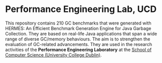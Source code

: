 Performance Engineering Lab, UCD
==========================================================

This repository contains 210 GC benchmarks that were generated with HERMES: An Efficient Benchmark Generation Engine for
Java Garbage Collection. They are based on real-life Java applications that span a wide range of diverse GC/memory behaviours. The aim is to strengthen the evaluation of GC-related advancements. They are used in the research activities of the **Performance Engineering Laboratory** at the [School of Computer Science (University College Dublin)](https://www.cs.ucd.ie/).

